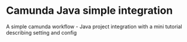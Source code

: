 # Camunda Java simple integration
A simple camunda workflow - Java project integration with a mini tutorial describing setting and config
